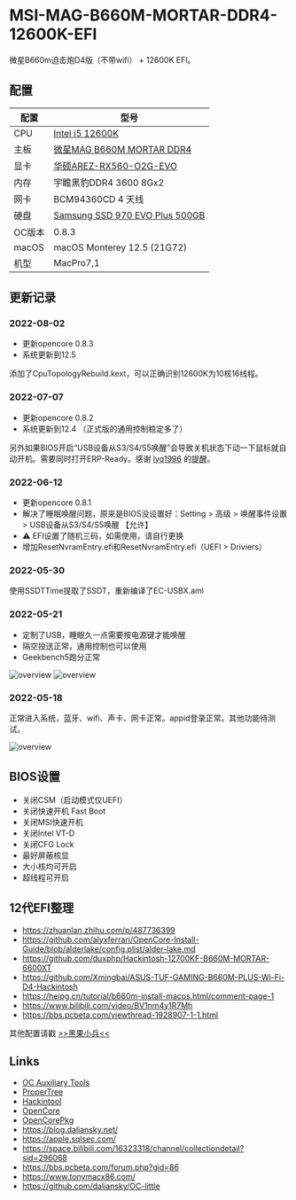 # MSI-MAG-B660M-MORTAR-DDR4-12600K-EFI
微星B660m迫击炮D4版（不带wifi） + 12600K EFI。

## 配置

| 配置 | 型号 |
| --- | --- |
| CPU | [Intel i5 12600K](https://ark.intel.com/content/www/cn/zh/ark/products/134589/intel-core-i512600k-processor-20m-cache-up-to-4-90-ghz.html) |
| 主板 | [微星MAG B660M MORTAR DDR4](https://cn.msi.com/Motherboard/MAG-B660M-MORTAR-DDR4) |
| 显卡 | [华硕AREZ-RX560-O2G-EVO](https://www.asus.com/motherboards-components/graphics-cards/arez/arez-rx560-o2g-evo/) |
| 内存 | 宇瞻黑豹DDR4 3600 8Gx2 |
| 网卡 | BCM94360CD 4 天线 |
| 硬盘 | [Samsung SSD 970 EVO Plus 500GB](https://www.samsungeshop.com.cn/product/MZ-V7S/MZ-V7S250BW) |
| OC版本 | 0.8.3 |
| macOS | macOS Monterey 12.5 (21G72) |
| 机型 | MacPro7,1 |

## 更新记录

### 2022-08-02

- 更新opencore 0.8.3
- 系统更新到12.5

添加了CpuTopologyRebuild.kext，可以正确识别12600K为10核16线程。

### 2022-07-07

- 更新opencore 0.8.2
- 系统更新到12.4 （正式版的通用控制稳定多了）

另外如果BIOS开启“USB设备从S3/S4/S5唤醒”会导致关机状态下动一下鼠标就自动开机。需要同时打开ERP-Ready。感谢 [lyq1996](https://github.com/lyq1996) 的[提醒](https://github.com/yzchan/MSI-MAG-B660M-MORTAR-DDR4-12600K-EFI/commit/537c90d81cd98eafe2ab5ab3f6e989cfa87afcdd)。

### 2022-06-12

- 更新opencore 0.8.1
- 解决了睡眠唤醒问题，原来是BIOS没设置好：Setting > 高级 > 唤醒事件设置 > USB设备从S3/S4/S5唤醒 【允许】
- ⚠️ EFI设置了随机三码，如需使用，请自行更换
- 增加ResetNvramEntry.efi和ResetNvramEntry.efi（UEFI > Driviers）

### 2022-05-30
使用SSDTTime提取了SSDT，重新编译了EC-USBX.aml

### 2022-05-21

- 定制了USB，睡眠久一点需要按电源键才能唤醒
- 隔空投送正常，通用控制也可以使用
- Geekbench5跑分正常

![overview](images/geekbench.png)
![overview](images/intel-power-gadget.png)

### 2022-05-18
正常进入系统，蓝牙、wifi、声卡、网卡正常。appid登录正常。其他功能待测试。

![overview](images/overview.png)

## BIOS设置

- 关闭CSM（启动模式仅UEFI）
- 关闭快速开机 Fast Boot
- 关闭MSI快速开机
- 关闭Intel VT-D
- 关闭CFG Lock
- 最好屏蔽核显
- 大小核均可开启
- 超线程可开启

## 12代EFI整理

- https://zhuanlan.zhihu.com/p/487736399
- https://github.com/alyxferrari/OpenCore-Install-Guide/blob/alderlake/config.plist/alder-lake.md
- https://github.com/duxphp/Hackintosh-12700KF-B660M-MORTAR-6600XT
- https://github.com/Xmingbai/ASUS-TUF-GAMING-B660M-PLUS-Wi-Fi-D4-Hackintosh
- https://heipg.cn/tutorial/b660m-install-macos.html/comment-page-1
- https://www.bilibili.com/video/BV1nm4y1R7Mh
- https://bbs.pcbeta.com/viewthread-1928907-1-1.html

其他配置请戳 [>>黑果小兵<<](https://github.com/daliansky/Hackintosh)

## Links

- [OC Auxiliary Tools](https://github.com/ic005k/QtOpenCoreConfig)
- [ProperTree](https://github.com/corpnewt/ProperTree)
- [Hackintool](https://github.com/headkaze/Hackintool)
- [OpenCore](https://dortania.github.io/OpenCore-Install-Guide/prerequisites.html)
- [OpenCorePkg](https://github.com/acidanthera/OpenCorePkg)
- https://blog.daliansky.net/
- https://apple.sqlsec.com/
- https://space.bilibili.com/16323318/channel/collectiondetail?sid=296068
- https://bbs.pcbeta.com/forum.php?gid=86
- https://www.tonymacx86.com/
- https://github.com/daliansky/OC-little
